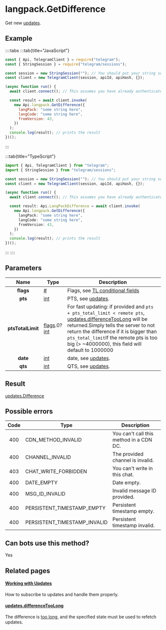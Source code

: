 # langpack.GetDifference

Get new [updates](https://core.telegram.org/api/updates).

## Example

::::tabs
:::tab{title="JavaScript"}

```js
const { Api, TelegramClient } = require("telegram");
const { StringSession } = require("telegram/sessions");

const session = new StringSession(""); // You should put your string session here
const client = new TelegramClient(session, apiId, apiHash, {});

(async function run() {
  await client.connect(); // This assumes you have already authenticated with .start()

  const result = await client.invoke(
    new Api.langpack.GetDifference({
      langPack: "some string here",
      langCode: "some string here",
      fromVersion: 43,
    })
  );
  console.log(result); // prints the result
})();
```

:::

:::tab{title="TypeScript"}

```ts
import { Api, TelegramClient } from "telegram";
import { StringSession } from "telegram/sessions";

const session = new StringSession(""); // You should put your string session here
const client = new TelegramClient(session, apiId, apiHash, {});

(async function run() {
  await client.connect(); // This assumes you have already authenticated with .start()

  const result: Api.LangPackDifference = await client.invoke(
    new Api.langpack.GetDifference({
      langPack: "some string here",
      langCode: "some string here",
      fromVersion: 43,
    })
  );
  console.log(result); // prints the result
})();
```

:::
::::

## Parameters

|       Name        | Type                                                                                                                     | Description                                                                                                                                                                                                                                                                                                                                                     |
| :---------------: | ------------------------------------------------------------------------------------------------------------------------ | --------------------------------------------------------------------------------------------------------------------------------------------------------------------------------------------------------------------------------------------------------------------------------------------------------------------------------------------------------------- |
|     **flags**     | [#](https://core.telegram.org/type/%23)                                                                                  | Flags, see [TL conditional fields](https://core.telegram.org/mtproto/TL-combinators#conditional-fields)                                                                                                                                                                                                                                                         |
|      **pts**      | [int](https://core.telegram.org/type/int)                                                                                | PTS, see [updates](https://core.telegram.org/api/updates).                                                                                                                                                                                                                                                                                                      |
| **ptsTotalLimit** | [flags](https://core.telegram.org/mtproto/TL-combinators#conditional-fields).0?[int](https://core.telegram.org/type/int) | For fast updating: if provided and `pts + pts_total_limit < remote pts`, [updates.differenceTooLong](https://core.telegram.org/constructor/updates.differenceTooLong) will be returned.Simply tells the server to not return the difference if it is bigger than `pts_total_limit`If the remote pts is too big (> ~4000000), this field will default to 1000000 |
|     **date**      | [int](https://core.telegram.org/type/int)                                                                                | date, see [updates](https://core.telegram.org/api/updates).                                                                                                                                                                                                                                                                                                     |
|      **qts**      | [int](https://core.telegram.org/type/int)                                                                                | QTS, see [updates](https://core.telegram.org/api/updates).                                                                                                                                                                                                                                                                                                      |

## Result

[updates.Difference](https://core.telegram.org/type/updates.Difference)

## Possible errors

| Code | Type                         | Description                             |
| :--: | ---------------------------- | --------------------------------------- |
| 400  | CDN_METHOD_INVALID           | You can't call this method in a CDN DC. |
| 400  | CHANNEL_INVALID              | The provided channel is invalid.        |
| 403  | CHAT_WRITE_FORBIDDEN         | You can't write in this chat.           |
| 400  | DATE_EMPTY                   | Date empty.                             |
| 400  | MSG_ID_INVALID               | Invalid message ID provided.            |
| 400  | PERSISTENT_TIMESTAMP_EMPTY   | Persistent timestamp empty.             |
| 400  | PERSISTENT_TIMESTAMP_INVALID | Persistent timestamp invalid.           |

## Can bots use this method?

Yes

## Related pages

#### [Working with Updates](https://core.telegram.org/api/updates)

How to subscribe to updates and handle them properly.

#### [updates.differenceTooLong](https://core.telegram.org/constructor/updates.differenceTooLong)

The difference is [too long](https://core.telegram.org/api/updates#recovering-gaps), and the specified state must be used to refetch updates.
